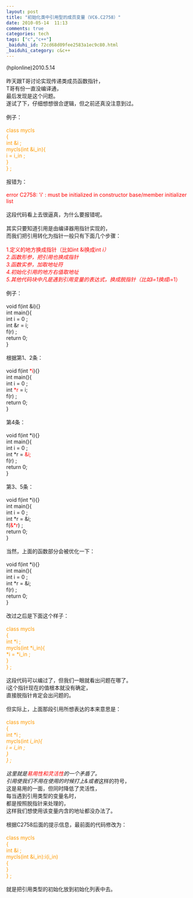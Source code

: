 ```yaml
---
layout: post
title: "初始化类中引用型的成员变量（VC6.C2758）"
date: 2010-05-14  11:13
comments: true
categories: tech
tags: ["c","c++"]
_baiduhi_id: 72cd68d09fee2583a1ec9c80.html
_baiduhi_category: c&c++
---
```


(hplonline)2010.5.14<br/><br/>
昨天跟T哥讨论实现传递类成员函数指针，<br/>
T哥有份一直没编译通，<br/>
最后发现是这个问题。<br/>
遂试了下，仔细想想很合逻辑，但之前还真没注意到过。<br/><br/>
例子：<br/><br/><font color="#ff9900">class mycls<br/>
{<br/>
int &amp;i ;<br/>
mycls(int &amp;i_in){<br/>
i = i_in ;<br/>
}<br/>
} ;</font><br/><br/>
报错为：<br/><br/><font color="#ff0000">error C2758: 'i' : must be initialized in constructor base/member initializer list</font><br/><br/>
这段代码看上去很逼真，为什么要报错呢。<br/><br/>
其实只要知道引用是由编译器用指针实现的，<br/>
而我们把引用转化为指针一般只有下面几个步骤：<br/><br/><font color="#ff0000">1.定义的地方换成指针（比如int &amp;i换成int *i）<br/>
2.函数形参，把引用也换成指针<br/>
3.函数实参，加取地址符<br/>
4.初始化引用的地方右值取地址<br/>
5.其他代码块中凡是遇到引用变量的表达式，换成脱指针（比如i=1换成*i=1）</font><br/><br/>
例子：<br/><br/>
void f(int &amp;i){}<br/>
int main(){<br/>
int i = 0 ;<br/>
int &amp;r = i;<br/>
f(r) ;<br/>
return 0;<br/>
}<br/><br/>
根据第1、2条：<br/><br/>
void f(int <font color="#ff0000">*i</font>){}<br/>
int main(){<br/>
int i = 0 ;<br/>
int <font color="#ff0000">*r</font> = i;<br/>
f(r) ;<br/>
return 0;<br/>
}<br/><br/>
第4条：<br/><br/>
void f(int *i){}<br/>
int main(){<br/>
int i = 0 ;<br/>
int *r =<font color="#ff0000"> &amp;i;</font><br/>
f(r) ;<br/>
return 0;<br/>
}<br/><br/>
第3、5条：<br/><br/>
void f(int *i){}<br/>
int main(){<br/>
int i = 0 ;<br/>
int *r = &amp;i;<br/>
f(<font color="#ff0000">&amp;*r</font>) ;<br/>
return 0;<br/>
}<br/><br/>
当然，上面的函数部分会被优化一下：<br/><br/>
void f(int *i){}<br/>
int main(){<br/>
int i = 0 ;<br/>
int *r = &amp;i;<br/>
f(r) ;<br/>
return 0;<br/>
}<br/><br/>
改过之后是下面这个样子：<br/><br/><font color="#ff9900">class mycls<br/>
{<br/>
int *i ;<br/>
mycls(int *i_in){<br/>
*i = *i_in ;<br/>
}<br/>
} ;</font><br/><br/>
这段代码可以编过了，但我们一眼就看出问题在哪了。<br/>
i这个指针现在的值根本就没有确定，<br/>
直接脱指针肯定会出问题的。<br/><br/>
但实际上，上面那段引用所想表达的本来意思是：<br/><font color="#ff9900"><br/>
class mycls<br/>
{<br/>
int *i ;<br/>
mycls(int *i_in){<br/>
i = i_in ;<br/>
}<br/>
} ;</font><br/><br/>
这里就是<font color="#ff0000">易用性和灵活性</font>的一个矛盾了。<br/>
引用使我们不用在使用的时候打上&amp;或者*这样的符号，<br/>
这是易用的一面，但同时降低了灵活性，<br/>
每当遇到引用类型的变量名时，<br/>
都是按照脱指针来处理的，<br/>
这样我们想使用该变量内含的地址都没办法了。<br/><br/>
根据C2758后面的提示信息，最前面的代码修改为：<br/><br/><font color="#ff9900">class mycls<br/>
{<br/>
int &amp;i ;<br/>
mycls(int &amp;i_in):i(i_in)<br/>
{<br/>
}<br/>
} ;</font><br/><br/>
就是把引用类型的初始化放到初始化列表中去。<br/><br/>
